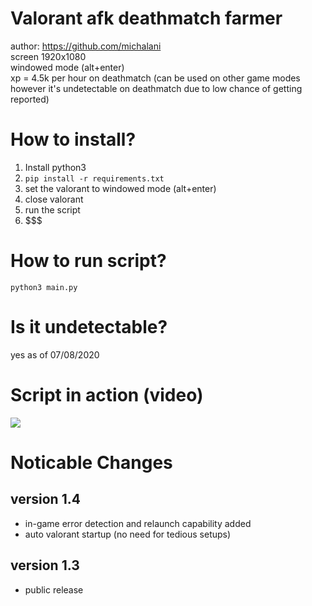 # Valorant afk deathmatch farmer
author: https://github.com/michalani \
screen 1920x1080\
windowed mode (alt+enter)\
xp = 4.5k per hour on deathmatch (can be used on other game modes however it's undetectable on deathmatch due to low chance of getting reported)


# How to install?
1. Install python3
2. `pip install -r requirements.txt `
3. set the valorant to windowed mode (alt+enter)
4. close valorant
5. run the script
6. $$$

# How to run script?
`python3 main.py`

# Is it undetectable?
yes as of 07/08/2020

# Script in action (video)
[![](http://img.youtube.com/vi/r0JXnD8xY_w/0.jpg)](http://www.youtube.com/watch?v=r0JXnD8xY_w "")

# Noticable Changes
## version 1.4
* in-game error detection and  relaunch capability added
* auto valorant startup (no need for tedious setups)
## version 1.3
* public release
